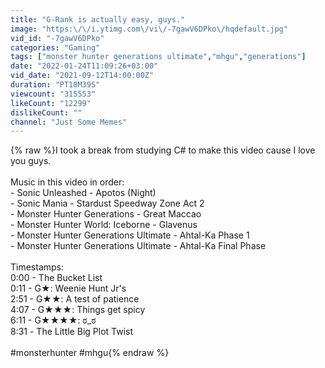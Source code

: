 ```yaml
---
title: "G-Rank is actually easy, guys."
image: "https:\/\/i.ytimg.com\/vi\/-7gawV6DPko\/hqdefault.jpg"
vid_id: "-7gawV6DPko"
categories: "Gaming"
tags: ["monster hunter generations ultimate","mhgu","generations"]
date: "2022-01-24T11:09:26+03:00"
vid_date: "2021-09-12T14:00:00Z"
duration: "PT10M39S"
viewcount: "315553"
likeCount: "12299"
dislikeCount: ""
channel: "Just Some Memes"
---
```

{% raw %}I took a break from studying C# to make this video cause I love you guys.<br /><br />Music in this video in order:<br />- Sonic Unleashed - Apotos (Night)<br />- Sonic Mania - Stardust Speedway Zone Act 2<br />- Monster Hunter Generations - Great Maccao<br />- Monster Hunter World: Iceborne - Glavenus<br />- Monster Hunter Generations Ultimate - Ahtal-Ka Phase 1<br />- Monster Hunter Generations Ultimate - Ahtal-Ka Final Phase<br /><br />Timestamps:<br />0:00 - The Bucket List<br />0:11 - G★: Weenie Hunt Jr's<br />2:51 - G★★: A test of patience<br />4:07 - G★★★: Things get spicy<br />6:11 - G★★★★: ಠ_ಠ<br />8:31 - The Little Big Plot Twist<br /><br />#monsterhunter #mhgu{% endraw %}
